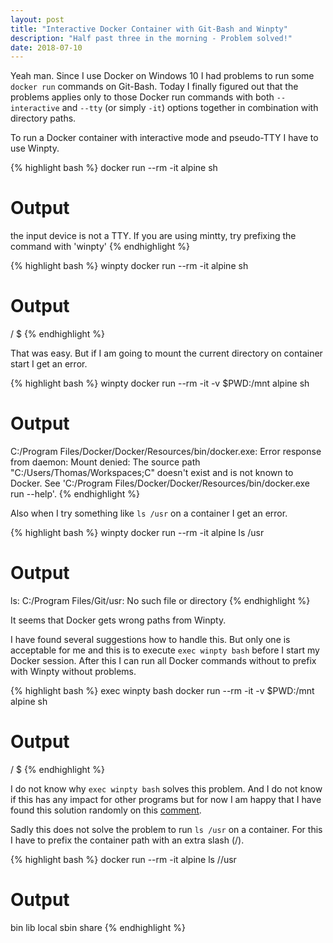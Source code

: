 ```yaml
---
layout: post
title: "Interactive Docker Container with Git-Bash and Winpty"
description: "Half past three in the morning - Problem solved!"
date: 2018-07-10
---
```


Yeah man. Since I use Docker on Windows 10 I had problems to run some <code>docker run</code>
commands on Git-Bash. Today I finally figured out that the problems applies only to those
Docker run commands with both <code>--interactive</code> and <code>--tty</code>
(or simply <code>-it</code>) options together in combination with directory paths.

To run a Docker container with interactive mode and pseudo-TTY I have to use Winpty.

{% highlight bash %}
docker run --rm -it alpine sh
# Output
the input device is not a TTY.  If you are using mintty, try prefixing the command with 'winpty'
{% endhighlight %}

{% highlight bash %}
winpty docker run --rm -it alpine sh
# Output
/ $
{% endhighlight %}

That was easy. But if I am going to mount the current directory on container start I get
an error.

{% highlight bash %}
winpty docker run --rm -it -v $PWD:/mnt alpine sh
# Output
C:/Program Files/Docker/Docker/Resources/bin/docker.exe: Error response from daemon: Mount denied:
The source path "C:/Users/Thomas/Workspaces;C"
doesn't exist and is not known to Docker.
See 'C:/Program Files/Docker/Docker/Resources/bin/docker.exe run --help'.
{% endhighlight %}

Also when I try something like <code>ls /usr</code> on a container I get an error.

{% highlight bash %}
winpty docker run --rm -it alpine ls /usr

# Output
ls: C:/Program Files/Git/usr: No such file or directory
{% endhighlight %}

It seems that Docker gets wrong paths from Winpty.

I have found several suggestions how to handle this. But only one is acceptable for me
and this is to execute <code>exec winpty bash</code> before I start my Docker session.
After this I can run all Docker commands without to prefix with Winpty without problems.

{% highlight bash %}
exec winpty bash
docker run --rm -it -v $PWD:/mnt alpine sh
# Output
/ $
{% endhighlight %}

I do not know why <code>exec winpty bash</code> solves this problem. And I do not know
if this has any impact for other programs but for now I am happy that I have found this
solution randomly on this [comment](https://github.com/docker/toolbox/issues/323#issuecomment-376276636).

Sadly this does not solve the problem to run <code>ls /usr</code> on a container. For this
I have to prefix the container path with an extra slash (/).

{% highlight bash %}
docker run --rm -it alpine ls //usr
# Output
bin    lib    local  sbin   share
{% endhighlight %}
